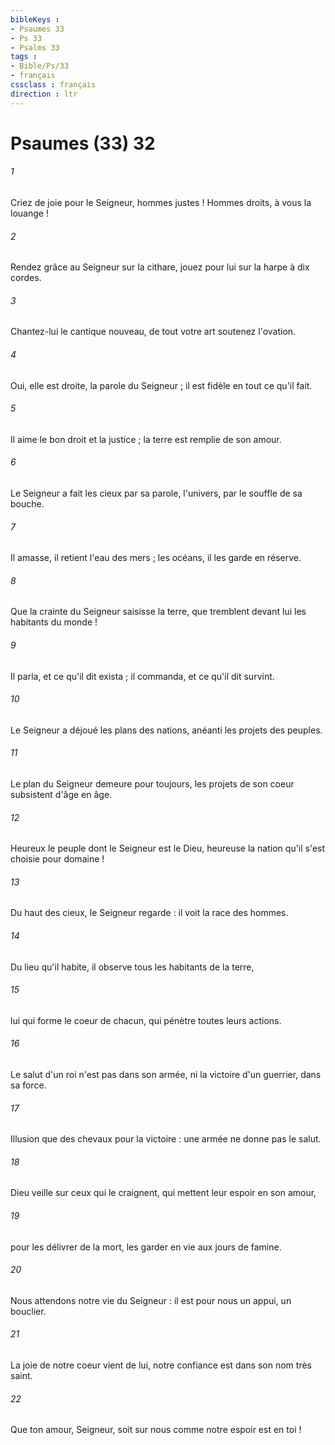 ```yaml
---
bibleKeys : 
- Psaumes 33
- Ps 33
- Psalms 33
tags : 
- Bible/Ps/33
- français
cssclass : français
direction : ltr
---
```


# Psaumes (33) 32

###### 1
Criez de joie pour le Seigneur, hommes justes ! Hommes droits, à vous la louange !
###### 2
Rendez grâce au Seigneur sur la cithare, jouez pour lui sur la harpe à dix cordes.
###### 3
Chantez-lui le cantique nouveau, de tout votre art soutenez l'ovation.
###### 4
Oui, elle est droite, la parole du Seigneur ; il est fidèle en tout ce qu'il fait.
###### 5
Il aime le bon droit et la justice ; la terre est remplie de son amour.
###### 6
Le Seigneur a fait les cieux par sa parole, l'univers, par le souffle de sa bouche.
###### 7
Il amasse, il retient l'eau des mers ; les océans, il les garde en réserve.
###### 8
Que la crainte du Seigneur saisisse la terre, que tremblent devant lui les habitants du monde !
###### 9
Il parla, et ce qu'il dit exista ; il commanda, et ce qu'il dit survint.
###### 10
Le Seigneur a déjoué les plans des nations, anéanti les projets des peuples.
###### 11
Le plan du Seigneur demeure pour toujours, les projets de son coeur subsistent d'âge en âge.
###### 12
Heureux le peuple dont le Seigneur est le Dieu, heureuse la nation qu'il s'est choisie pour domaine !
###### 13
Du haut des cieux, le Seigneur regarde : il voit la race des hommes.
###### 14
Du lieu qu'il habite, il observe tous les habitants de la terre,
###### 15
lui qui forme le coeur de chacun, qui pénètre toutes leurs actions.
###### 16
Le salut d'un roi n'est pas dans son armée, ni la victoire d'un guerrier, dans sa force.
###### 17
Illusion que des chevaux pour la victoire : une armée ne donne pas le salut.
###### 18
Dieu veille sur ceux qui le craignent, qui mettent leur espoir en son amour,
###### 19
pour les délivrer de la mort, les garder en vie aux jours de famine.
###### 20
Nous attendons notre vie du Seigneur : il est pour nous un appui, un bouclier.
###### 21
La joie de notre coeur vient de lui, notre confiance est dans son nom très saint.
###### 22
Que ton amour, Seigneur, soit sur nous comme notre espoir est en toi !
